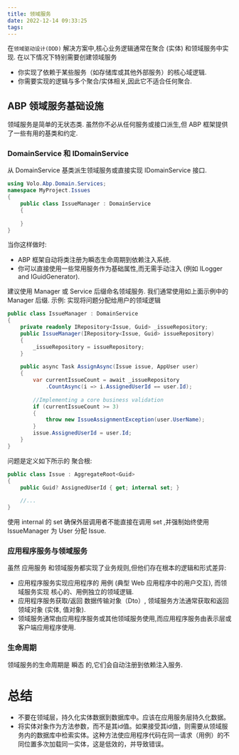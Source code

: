```yaml
---
title: 领域服务
date: 2022-12-14 09:33:25
tags:
---
```

在`领域驱动设计(DDD)` 解决方案中,核心业务逻辑通常在聚合 (实体) 和领域服务中实现. 在以下情况下特别需要创建领域服务
+ 你实现了依赖于某些服务（如存储库或其他外部服务）的核心域逻辑.
+ 你需要实现的逻辑与多个聚合/实体相关,因此它不适合任何聚合.
## ABP 领域服务基础设施
领域服务是简单的无状态类. 虽然你不必从任何服务或接口派生,但 ABP 框架提供了一些有用的基类和约定.

### DomainService 和 IDomainService
从 DomainService 基类派生领域服务或直接实现 IDomainService 接口.

~~~C#
using Volo.Abp.Domain.Services;
namespace MyProject.Issues
{
    public class IssueManager : DomainService
    {
        
    }
}
~~~
当你这样做时:
+ ABP 框架自动将类注册为瞬态生命周期到依赖注入系统.
+ 你可以直接使用一些常用服务作为基础属性,而无需手动注入 (例如 ILogger and IGuidGenerator).

建议使用 Manager 或 Service 后缀命名领域服务. 我们通常使用如上面示例中的 Manager 后缀. 示例: 实现将问题分配给用户的领域逻辑
~~~C#
public class IssueManager : DomainService
{
    private readonly IRepository<Issue, Guid> _issueRepository;
    public IssueManager(IRepository<Issue, Guid> issueRepository)
    {
        _issueRepository = issueRepository;
    }
    
    public async Task AssignAsync(Issue issue, AppUser user)
    {
        var currentIssueCount = await _issueRepository
            .CountAsync(i => i.AssignedUserId == user.Id);
        
        //Implementing a core business validation
        if (currentIssueCount >= 3)
        {
            throw new IssueAssignmentException(user.UserName);
        }
        issue.AssignedUserId = user.Id;
    }    
}
~~~
问题是定义如下所示的 聚合根:
~~~C#
public class Issue : AggregateRoot<Guid>
{
    public Guid? AssignedUserId { get; internal set; }
    
    //...
}
~~~
使用 internal 的 set 确保外层调用者不能直接在调用 set ,并强制始终使用 IssueManager 为 User 分配 Issue.

### 应用程序服务与领域服务
虽然 应用服务 和领域服务都实现了业务规则,但他们存在根本的逻辑和形式差异:

+ 应用程序服务实现应用程序的 用例 (典型 Web 应用程序中的用户交互), 而领域服务实现 核心的、用例独立的领域逻辑.
+ 应用程序服务获取/返回 数据传输对象（Dto）, 领域服务方法通常获取和返回 领域对象 (实体, 值对象).
+ 领域服务通常由应用程序服务或其他领域服务使用,而应用程序服务由表示层或客户端应用程序使用.
  
### 生命周期
领域服务的生命周期是 瞬态 的,它们会自动注册到依赖注入服务.

# 总结
+ 不要在领域层，持久化实体数据到数据库中。应该在应用服务层持久化数据。
+ 将实体对象作为方法参数，而不是其id值。如果接受其id值，则需要从领域服务内的数据库中检索实体。这种方法使应用程序代码在同一请求（用例）的不同位置多次加载同一实体，这是低效的，并导致错误。